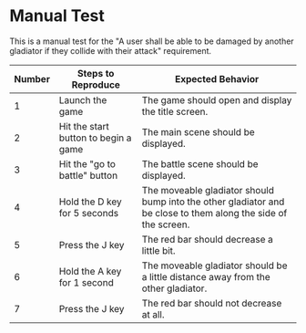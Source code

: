 # Manual Test

This is a manual test for the "A user shall be able to be damaged by another gladiator if they collide with their attack" requirement.

| Number | Steps to Reproduce | Expected Behavior |
|--------|--------------------|-------------------|
|      1 | Launch the game | The game should open and display the title screen. |
|      2 | Hit the start button to begin a game | The main scene should be displayed. |
|      3 | Hit the "go to battle" button | The battle scene should be displayed. |
|      4 | Hold the D key for 5 seconds | The moveable gladiator should bump into the other gladiator and be close to them along the side of the screen. |
|      5 | Press the J key | The red bar should decrease a little bit. |
|      6 | Hold the A key for 1 second | The moveable gladiator should be a little distance away from the other gladiator. |
|      7 | Press the J key | The red bar should not decrease at all. |
